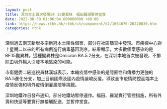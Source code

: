 ```yaml
---
layout: post
title: 深圳本土首次發現BF.15變異株　福田羅湖暫停堂食
date: 2022-08-30 01:06:04.000000000 +08:00
link: https://news.rthk.hk/rthk/ch/component/k2/1664676-20220830.htm
categories: rthk
---
```


深圳過去兩天新增多宗新冠本土陽性個案，部分在社區篩查中發現。市疾控中心對上星期二以來的所有病例進行病毒基因測序，結果顯示，大多數個案感染的是BF.15變異株，這種變異株是Omicron BA.5.2分支，在深圳本地首次被發現，不排除由境外輸入引發本地感染的可能。

市衛健委二級巡視員林漢城表示，本輪疫情中感染的是隱匿性和傳播力更強的BA.5進化分支，加上目前國際及國內疫情嚴峻反覆，導致全市疫情防控面臨本土疫情反彈和境外疫情倒灌風險等挑戰。

深圳地鐵昨日發布通知，部分地鐵站暫停運作。福田、羅湖實行管控措施，所有外賣和快遞等要實行無接觸配送，並暫停堂食。
